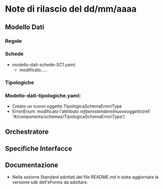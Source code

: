 # Note di rilascio del dd/mm/aaaa

## Modello Dati

### Regole

### Schede

* modello-dati-schede-SC1.yaml:
  * modificato.....
 
### Tipologiche

### Modello-dati-tipologiche.yaml:

  * Creato un nuovo oggetto TipologicaSchemaErroriType
  * ErroriEnum: modificato l'attributo $ref per estendere il nuovo oggetto ($ref: '#/components/schemas/TipologicaSchemaErroriType')

## Orchestratore

## Specifiche Interfacce

## Documentazione

* Nella sezione Standard adottati del file README.md è stata aggiornata la versione sdk dell'eForms da adottare.
